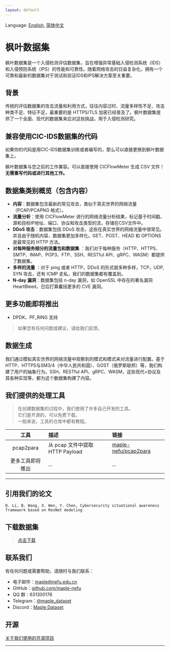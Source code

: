 ```yaml
---
layout: default
---
```


Language: [English](/), [简体中文](/zh-cn/)

# 枫叶数据集

枫叶数据集是一个入侵检测评估数据集，旨在增强异常基础入侵检测系统（IDS）和入侵预防系统（IPS）的性能和可靠性。随着网络攻击的日益复杂化，拥有一个可靠和最新的数据集对于测试和验证IDS和IPS解决方案至关重要。

## 背景

传统的评估数据集的攻击流量和利用方式，往往内容过时、流量多样性不足、攻击种类不足、特征不足，最重要的是 HTTPS/TLS
加密已经普及了。枫叶数据集提供了一个全面、现代的数据集来应对这些挑战，用于入侵检测研究。

## 兼容使用CIC-IDS数据集的代码

如果你的代码是用CIC-IDS数据集训练或者编写的，那么可以直接更换到枫叶数据集上。

枫叶数据集与您之前的工作兼容。可以直接使用 CICFlowMeter 生成 CSV 文件！
**无需重写代码或进行其他工作。**

## 数据集类别概览（包含内容）

- **内容**：数据集包含最新的常见攻击，类似于真实世界的网络流量（PCAP/PCAPNG 格式）。
- **流量分析**：使用 CICFlowMeter 进行的网络流量分析结果，标记基于时间戳、源和目标IP地址、端口、协议和攻击类型的流，存储在CSV文件中。
- **DDoS 攻击**：数据集包括 DDoS 攻击，这些在真实世界的网络流量中很常见。并且由于随机内容，数据集更加多样化。GET、POST、HEAD 和
  OPTIONS 是最常见的 HTTP 方法。
- **对每种服务细分的流量包和数据集** ：我们对于每种服务（HTTP、HTTPS、SMTP、IMAP、POP3、FTP、SSH、RESTful API、gRPC、WASM）都提供了数据集。
- **多样的流量** ：对于 ping 或者 HTTP，DDoS 的形式就多种多样，TCP，UDP, SYN 攻击，还有 ICMP 走私，我们的数据集都有覆盖到。
- **N-day 漏洞**：数据集包括 n-day 漏洞，如 OpenSSL 中存在的著名漏洞 HeartBleed，日后打算囊括更多的 CVE 漏洞。

## 更多功能即将推出

- DPDK、PF_RING 支持

> 如果您有任何问题或建议，请给我们反馈。

## 数据生成

我们通过模拟真实世界的网络流量中观察到的模式和模式来对流量进行配置。基于HTTP、HTTPS与SM3/4（中华人民共和国）、GOST（俄罗斯联邦）等，我们构建了用户的抽象行为。SSH、RESTful
API、gRPC、WASM，这些现代+协议及其各种实现等，都为这个数据集构建了内容。

## 我们提供的处理工具

> 在创建数据集的过程中，我们使用了许多自己开发的工具。  
> 它们是开源的，可以免费下载。  
> 一般来说，工具的仓库中都有教程。

|    工具     | 描述                        | 链接                                                              |
|:---------:|:--------------------------|:----------------------------------------------------------------|
| pcap2para | 从 pcap 文件中提取 HTTP Payload | [maple-nefu/pcap2para](https://github.com/maple-nefu/pcap2para) |
| 更多工具即将推出  | ...                       | ...                                                             |

* * *

## 引用我们的论文

```
Q. Li, B. Wang, X. Wen, Y. Chen, Cybersecurity situational awareness framework based on ResNet modeling
```

## 下载数据集

> [点击下载](https://maple.nefu.edu.cn/dataset)

## 联系我们

有任何问题或需要帮助，请随时与我们联系：

- 电子邮件：[maple@nefu.edu.cn](mailto:maple@nefu.edu.cn)
- GitHub：[github.com/maple-nefu](https://github.com/maple-nefu)
- QQ 群：631300176
- Telegram：[@maple_dataset](https://t.me/maple_dataset)
- Discord：[Maple Dataset](https://discord.gg/CkaAaaVKHm)

## 开源

[关于我们使用的开源项目](./open-source)

* * *
